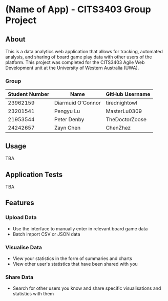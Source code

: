 # (Name of App) - CITS3403 Group Project

## About
This is a data analytics web application that allows for tracking, automated analysis, and sharing of board game play data with other users of the platform.
This project was completed for the CITS3403 Agile Web Development unit at the University of Western Australia (UWA).

### Group
| Student Number | Name              | GitHub Username |
| -------------- | ----------------- | --------------- |
| 23962159       | Diarmuid O'Connor | tirednightowl   |
| 23201541       | Pengyu Lu         | MasterLu0309    |
| 21953544       | Peter Denby       | TheDoctorZoose  |
| 24242657       | Zayn Chen         | ChenZhez        |

## Usage
TBA

## Application Tests
TBA

## Features
### Upload Data
- Use the interface to manually enter in relevant board game data
- Batch import CSV or JSON data

### Visualise Data
- View your statistics in the form of summaries and charts
- View other user's statistics that have been shared with you

### Share Data
- Search for other users you know and share specific visualisations and statistics with them
